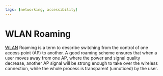 ```yaml
---
tags: [networking, accessibility]
---
```


# WLAN Roaming

[WLAN](202302161710.md) Roaming is a term to describe switching from the control
of one access point (AP) to another. A good roaming scheme ensures that when a
user moves away from one AP, where the power and signal quality decrease,
another AP signal will be strong enough to take over the wireless connection,
while the whole process is transparent (unnoticed) by the user.

